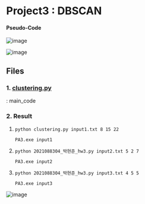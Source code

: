 # Project3 : DBSCAN

#### Pseudo-Code

![image](https://github.com/Hyunjoon83/DataScience/assets/141709404/c89cc49d-3170-4792-bbe5-2efa9e8da08b)

![image](https://github.com/Hyunjoon83/DataScience/assets/141709404/c6270e75-c924-4a7e-9894-c02026326866)



## Files

### 1. [clustering.py](https://github.com/Hyunjoon83/DataScience/blob/main/Project3_DBSCAN/clustering.py)

: main_code

### 2. Result
1) ```python clustering.py input1.txt 8 15 22```
   
   ```PA3.exe input1```
   
2) ```python 2021088304_박현준_hw3.py input2.txt 5 2 7```
   
   ```PA3.exe input2```

3) ```python 2021088304_박현준_hw3.py input3.txt 4 5 5```
   
   ```PA3.exe input3```
   
![image](https://github.com/Hyunjoon83/DataScience/assets/141709404/a497c67c-6aa5-456f-9d03-123bbed79a2a)

